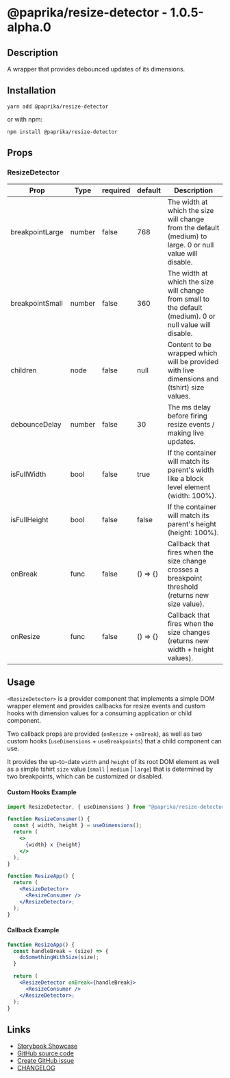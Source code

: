 <!-- start: Autogenerated - do not modify -->

# @paprika/resize-detector - 1.0.5-alpha.0

## Description

A wrapper that provides debounced updates of its dimensions.

## Installation

```
yarn add @paprika/resize-detector
```

or with npm:

```
npm install @paprika/resize-detector
```

## Props

### ResizeDetector

| Prop            | Type   | required | default  | Description                                                                                               |
| --------------- | ------ | -------- | -------- | --------------------------------------------------------------------------------------------------------- |
| breakpointLarge | number | false    | 768      | The width at which the size will change from the default (medium) to large. 0 or null value will disable. |
| breakpointSmall | number | false    | 360      | The width at which the size will change from small to the default (medium). 0 or null value will disable. |
| children        | node   | false    | null     | Content to be wrapped which will be provided with live dimensions and (tshirt) size values.               |
| debounceDelay   | number | false    | 30       | The ms delay before firing resize events / making live updates.                                           |
| isFullWidth     | bool   | false    | true     | If the container will match its parent's width like a block level element (width: 100%).                  |
| isFullHeight    | bool   | false    | false    | If the container will match its parent's height (height: 100%).                                           |
| onBreak         | func   | false    | () => {} | Callback that fires when the size change crosses a breakpoint threshold (returns new size value).         |
| onResize        | func   | false    | () => {} | Callback that fires when the size changes (returns new width + height values).                            |

<!-- end: Autogenerated - do not modify -->
<!-- content -->

## Usage

`<ResizeDetector>` is a provider component that implements a simple DOM wrapper element and provides callbacks for resize events and custom hooks with dimension values for a consuming application or child component.

Two callback props are provided (`onResize` + `onBreak`), as well as two custom hooks (`useDimensions` + `useBreakpoints`) that a child component can use.

It provides the up-to-date `width` and `height` of its root DOM element as well as a simple tshirt `size` value (`small` | `medium` | `large`) that is determined by two breakpoints, which can be customized or disabled.

#### Custom Hooks Example

```jsx
import ResizeDetector, { useDimensions } from "@paprika/resize-detector";

function ResizeConsumer() {
  const { width, height } = useDimensions();
  return (
    <>
      {width} x {height}
    </>
  );
}

function ResizeApp() {
  return (
    <ResizeDetector>
      <ResizeConsumer />
    </ResizeDetector>;
  );
}
```

#### Callback Example

```jsx
function ResizeApp() {
  const handleBreak = (size) => {
    doSomethingWithSize(size);
  }

  return (
    <ResizeDetector onBreak={handleBreak}>
      <ResizeConsumer />
    </ResizeDetector>;
  );
}
```

<!-- eoContent -->

## Links

- [Storybook Showcase](https://paprika.highbond.com/?path=/story/utilities-resizedetector--showcase)
- [GitHub source code](https://github.com/acl-services/paprika/tree/master/packages/ResizeDetector/src)
- [Create GitHub issue](https://github.com/acl-services/paprika/issues/new?label=[]&title=@paprika/resize-detector%20[help]:%20your%20short%20description&body=%0A%23%20Help%20wanted%0A%0A%23%23%20Please%20write%20your%20question.%0A*A%20clear%20and%20concise%20description%20of%20what%20the%20question%20is*%0A%0A%23%23%20Additional%20context%0A*Add%20any%20other%20context%20or%20screenshots%20about%20your%20question%20here.*%0A)
- [CHANGELOG](https://github.com/acl-services/paprika/tree/master/packages/ResizeDetector/CHANGELOG.md)
